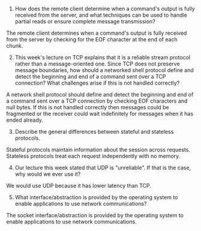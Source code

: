 1. How does the remote client determine when a command's output is fully received from the server, and what techniques can be used to handle partial reads or ensure complete message transmission?

The remote client determines when a command's output is fully received from the server by checking for the EOF character at the end of each chunk.

2. This week's lecture on TCP explains that it is a reliable stream protocol rather than a message-oriented one. Since TCP does not preserve message boundaries, how should a networked shell protocol define and detect the beginning and end of a command sent over a TCP connection? What challenges arise if this is not handled correctly?

A network shell protocol should define and detect the beginning and end of a command sent over a TCP connection by checking EOF characters and null bytes. If this is not handled correctly then messages could be fragmented or the receiver could wait indefinitely for messages when it has ended already.

3. Describe the general differences between stateful and stateless protocols.

Stateful protocols maintain information about the session across requests. Stateless protocols treat each request independently with no memory.

4. Our lecture this week stated that UDP is "unreliable". If that is the case, why would we ever use it?

We would use UDP because it has lower latency than TCP.

5. What interface/abstraction is provided by the operating system to enable applications to use network communications?

The socket interface/abstraction is provided by the operating system to enable applications to use network communications.
